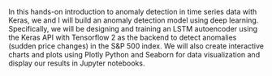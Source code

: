 In this hands-on introduction to anomaly detection in time series data with Keras,
we and I will build an anomaly detection model using deep learning. Specifically,
we will be designing and training an LSTM autoencoder using the Keras API with Tensorflow 2 as the backend to detect anomalies (sudden price changes) in the S&P 500 index.
We will also create interactive charts and plots using Plotly Python and Seaborn for data visualization and display our results in Jupyter notebooks.
